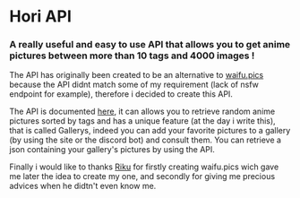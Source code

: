 # Hori API
### A really useful and easy to use API that allows you to get anime pictures between more than 10 tags and 4000 images !

The API has originally been created to be an alternative to [waifu.pics](https://github.com/Waifu-pics/waifu-api) because the API didnt match some of my requirement (lack of nsfw endpoint for example), therefore i decided to create this API.

The API is documented [here](https://pics.hori.ovh/docs/), it can allows you to retrieve random anime pictures sorted by tags and has a unique feature (at the day i write this), that is called Gallerys, indeed you can add your favorite pictures to a gallery (by using the site or the discord bot) and consult them.
You can retrieve a json containing your gallery's pictures by using the API.

Finally i would like to thanks [Riku](https://github.com/Riku32) for firstly creating waifu.pics wich gave me later the idea to create my one, and secondly for giving me precious advices when he didtn't even know me.

